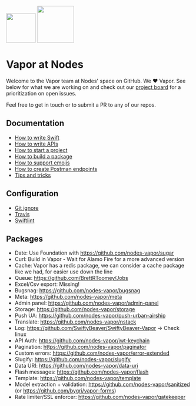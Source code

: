 <img src="https://raw.githubusercontent.com/nodes-vapor/readme/master/Assets/nodeslogo.png" width="80"/> <img src="https://raw.githubusercontent.com/nodes-vapor/readme/master/Assets/vaporlogo.png" width="100"/>

# Vapor at Nodes

Welcome to the Vapor team at Nodes' space on GitHub. We ❤️ Vapor. See below for what we are working on and check out our [project board](https://github.com/nodes-vapor/readme/projects/1) for a prioritization on open issues.

Feel free to get in touch or to submit a PR to any of our repos.

## Documentation

- [How to write Swift](https://github.com/nodes-vapor/readme/blob/master/Documentation/guide-how-to-write-swift.md)
- [How to write APIs](https://github.com/nodes-vapor/readme/blob/master/Documentation/how-to-write-apis.md)
- [How to start a project](https://github.com/nodes-vapor/readme/blob/master/Documentation/how-to-start-a-project.md)
- [How to build a package](https://github.com/nodes-vapor/readme/blob/master/Documentation/how-to-build-a-package.md)
- [How to support emojis](https://github.com/nodes-vapor/readme/blob/master/Documentation/how-to-support-emojis.md)
- [How to create Postman endpoints](https://github.com/nodes-vapor/readme/blob/master/Documentation/how-to-create-postman-endpoints.md)
- [Tips and tricks](https://github.com/nodes-vapor/readme/blob/master/Documentation/tips-and-tricks.md)

## Configuration

- [Git ignore](https://github.com/nodes-vapor/readme/blob/master/Configuration/.gitignore)
- [Travis](https://github.com/nodes-vapor/readme/blob/master/Configuration/.swiftlint.yml)
- [Swiftlint](https://github.com/nodes-vapor/readme/blob/master/Configuration/.travis.yml)

## Packages

- Date: Use Foundation with https://github.com/nodes-vapor/sugar
- Curl: Build in Vapor - Wait for Alamo Fire for a more advanced version
- Cache: Vapor has a redis package, we can consider a cache package like we had, for easier use down the line
- Queue: https://github.com/BrettRToomey/Jobs
- Excel/Csv export: Missing!
- Bugsnag: https://github.com/nodes-vapor/bugsnag
- Meta: https://github.com/nodes-vapor/meta
- Admin panel: https://github.com/nodes-vapor/admin-panel
- Storage: https://github.com/nodes-vapor/storage
- Push UA: https://github.com/nodes-vapor/push-urban-airship
- Translate: https://github.com/nodes-vapor/nstack
- Log: https://github.com/SwiftyBeaver/SwiftyBeaver-Vapor -> Check linux
- API Auth: https://github.com/nodes-vapor/jwt-keychain
- Pagination: https://github.com/nodes-vapor/paginator
- Custom errors: https://github.com/nodes-vapor/error-extended
- Slugify: https://github.com/nodes-vapor/slugify
- Data URI: https://github.com/nodes-vapor/data-uri
- Flash messages: https://github.com/nodes-vapor/flash
- Template: https://github.com/nodes-vapor/template
- Model extraction + validation: https://github.com/nodes-vapor/sanitized (or https://github.com/bygri/vapor-forms)
- Rate limiter/SSL enforcer: https://github.com/nodes-vapor/gatekeeper
